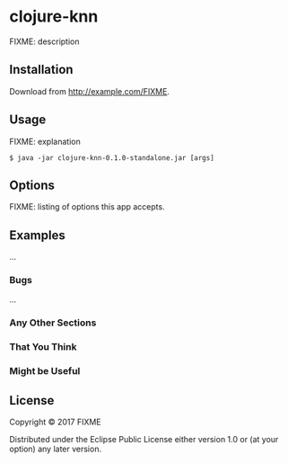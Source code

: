 # clojure-knn

FIXME: description

## Installation

Download from http://example.com/FIXME.

## Usage

FIXME: explanation

    $ java -jar clojure-knn-0.1.0-standalone.jar [args]

## Options

FIXME: listing of options this app accepts.

## Examples

...

### Bugs

...

### Any Other Sections
### That You Think
### Might be Useful

## License

Copyright © 2017 FIXME

Distributed under the Eclipse Public License either version 1.0 or (at
your option) any later version.
